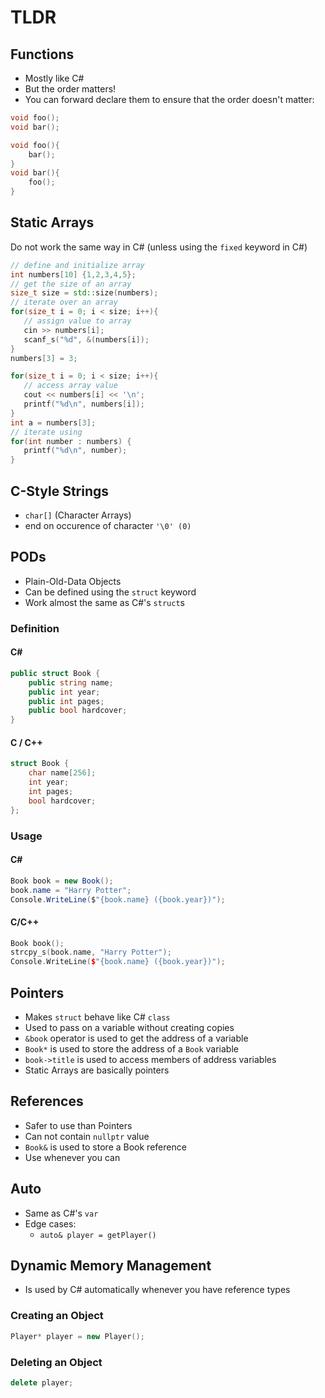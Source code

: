 # TLDR

## Functions
- Mostly like C#
- But the order matters!
- You can forward declare them to ensure that the order doesn't matter:

```c++
void foo();
void bar();

void foo(){
    bar();
}
void bar(){
    foo();
}
```

## Static Arrays

Do not work the same way in C# (unless using the `fixed` keyword in C#)

```c++
// define and initialize array
int numbers[10] {1,2,3,4,5};
// get the size of an array
size_t size = std::size(numbers);
// iterate over an array
for(size_t i = 0; i < size; i++){
   // assign value to array
   cin >> numbers[i];
   scanf_s("%d", &(numbers[i]);
}
numbers[3] = 3;

for(size_t i = 0; i < size; i++){
   // access array value
   cout << numbers[i] << '\n';
   printf("%d\n", numbers[i]);
}
int a = numbers[3];
// iterate using
for(int number : numbers) {
   printf("%d\n", number);
}
```

## C-Style Strings
- `char[]` (Character Arrays)
- end on occurence of character `'\0' (0)`

## PODs
- Plain-Old-Data Objects
- Can be defined using the `struct` keyword
- Work almost the same as C#'s `struct`s


### Definition

#### C#

```csharp
public struct Book {
    public string name;
	public int year;
	public int pages;
	public bool hardcover;
}
```

#### C / C++

```c++
struct Book {
	char name[256];
	int year;
	int pages;
	bool hardcover;
};
```

### Usage

#### C#

```csharp
Book book = new Book();
book.name = "Harry Potter";
Console.WriteLine($"{book.name} ({book.year})");
```

#### C/C++

```c++
Book book();
strcpy_s(book.name, "Harry Potter");
Console.WriteLine($"{book.name} ({book.year})");
```

## Pointers
- Makes `struct` behave like C# `class`
- Used to pass on a variable without creating copies
- `&book` operator is used to get the address of a variable
- `Book*` is used to store the address of a `Book` variable
- `book->title` is used to access members of address variables
- Static Arrays are basically pointers

## References
- Safer to use than Pointers
- Can not contain `nullptr` value
- `Book&` is used to store a Book reference
- Use whenever you can

## Auto
- Same as C#'s `var`
- Edge cases:
  - `auto& player = getPlayer()`

## Dynamic Memory Management
- Is used by C# automatically whenever you have reference types

### Creating an Object
```c++
Player* player = new Player();
```

### Deleting an Object
```c++
delete player;
```
